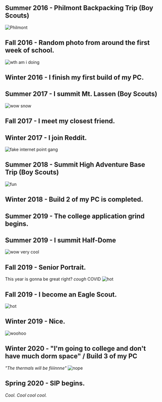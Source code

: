 ## Summer 2016 - Philmont Backpacking Trip (Boy Scouts)
![Philmont](https://i.imgur.com/vQ6xu9C.jpg)

## Fall 2016 - Random photo from around the first week of school.
![wth am i doing](https://i.imgur.com/JS8T3WM.jpg)

## Winter 2016 - I finish my first build of my PC.

## Summer 2017 - I summit Mt. Lassen (Boy Scouts)
![wow snow](https://i.imgur.com/u24Ob0M.jpg)

## Fall 2017 - I meet my closest friend.

## Winter 2017 - I join Reddit.
![fake internet point gang](https://i.imgur.com/OX75uKB.png)

## Summer 2018 - Summit High Adventure Base Trip (Boy Scouts)
![fun](https://i.imgur.com/PAnWgQD.jpg)

## Winter 2018 - Build 2 of my PC is completed.

## Summer 2019 - The college application grind begins.

## Summer 2019 - I summit Half-Dome
![wow very cool](https://i.imgur.com/qnBotxz.jpg)

## Fall 2019 - Senior Portrait.
This year is gonna be great right?
_cough_ COVID
![hot](https://i.imgur.com/Zf54Qa2.jpg)

## Fall 2019 - I become an Eagle Scout.
![hot](https://i.imgur.com/EvZ8ttR.jpg)

## Winter 2019 - Nice.
![woohoo](https://i.imgur.com/kmqe8no.jpg)

## Winter 2020 - "I'm going to college and don't have much dorm space" / Build 3 of my PC
_"The thermals will be fiiiinnne"_
![nope](https://i.imgur.com/CEHQZyr.jpg)

## Spring 2020 - SIP begins.
_Cool. Cool cool cool._




